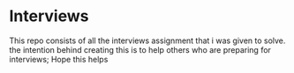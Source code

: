 # Interviews

This repo consists of all the interviews assignment that i was given to solve. the intention behind creating this is to help others who are preparing for interviews;
Hope this helps
